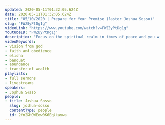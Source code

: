 ```yaml
---
updated: 2020-05-11T01:32:05.624Z
date: 2020-05-11T01:32:05.624Z
title: "05/10/2020 | Prepare for Your Promise (Pastor Joshua Sosso)"
slug: "FWZByPtDg1g"
videoLink: "https://www.youtube.com/watch?v=FWZByPtDg1g"
YoutubeID: "FWZByPtDg1g"
description: "Focus on the spiritual realm in times of peace and you will be focused on the spiritual realm in times of hardship. Pastor Josh teaches how God is working in our current situation and how He continually turns things around for those who serve love and obey him. This sermon was delivered by Pastor Josh Sosso at Freedom Fellowship Church International on May 10, 2020."
videoKeywords:
- vision from god
- faith and obedience
- elisha
- banquet
- abundance
- transfer of wealth
playlists:
- full sermons
- livestreams
speakers:
- Joshua Sosso
people:
- title: Joshua Sosso
  slug: joshua-sosso
  contentType: people
  id: 2fn2KHOWEow0K6EqCkaywa
---
```

